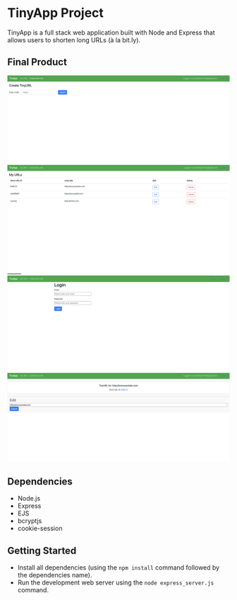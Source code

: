 # TinyApp Project

TinyApp is a full stack web application built with Node and Express that allows users to shorten long URLs (à la bit.ly).

## Final Product

!["creating a url"](/docs/create-url.png)
!["main page with all user URLS"](/docs/my-urls.png)
!["user login page"](/docs/login-page.png)
!["where user can edit the page"](/docs/edit-url.png)

## Dependencies

- Node.js
- Express
- EJS
- bcryptjs
- cookie-session

## Getting Started

- Install all dependencies (using the `npm install` command followed by the dependencies name).
- Run the development web server using the `node express_server.js` command.